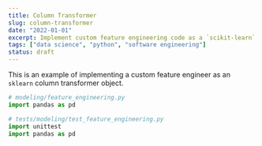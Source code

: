 ```yaml
---
title: Column Transformer
slug: column-transformer
date: "2022-01-01"
excerpt: Implement custom feature engineering code as a `scikit-learn` column transformer.
tags: ["data science", "python", "software engineering"]
status: draft
---
```


This is an example of implementing a custom feature engineer as an `sklearn` column transformer object.

```python
# modeling/feature_engineering.py
import pandas as pd
```

```python
# tests/modeling/test_feature_engineering.py
import unittest
import pandas as pd
```
